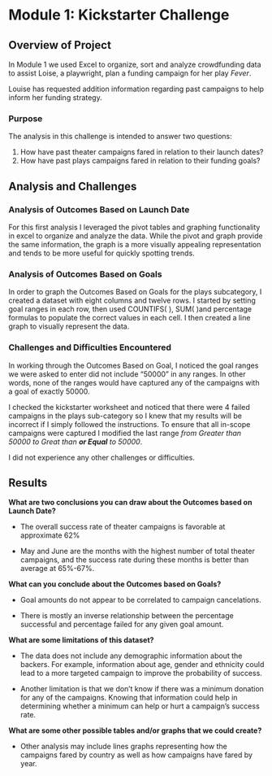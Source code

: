 # Module 1: Kickstarter Challenge
## Overview of Project

In Module 1 we used Excel to organize, sort and analyze crowdfunding data to assist Loise, a playwright, plan a funding campaign for her play *Fever*.

Louise has requested addition information regarding past campaigns to help inform her funding strategy.

### Purpose
The analysis in this challenge is intended to answer two questions:
1.	How have past theater campaigns fared in relation to their launch dates?
2.	How have past plays campaigns fared in relation to their funding goals?

## Analysis and Challenges

### Analysis of Outcomes Based on Launch Date
For this first analysis I leveraged the pivot tables and graphing functionality in excel to organize and analyze the data.  While the pivot and graph provide the same information, the graph is a more visually appealing representation and tends to be more useful for quickly spotting trends.

### Analysis of Outcomes Based on Goals

In order to graph the Outcomes Based on Goals for the plays subcategory, I created a dataset with eight columns and twelve rows.  I started by setting goal ranges in each row, then used COUNTIFS( ), SUM( )and percentage formulas to populate the correct values in each cell.  I then created a line graph to visually represent the data.

### Challenges and Difficulties Encountered
In working through the Outcomes Based on Goal, I noticed the goal ranges we were asked to enter did not include “50000” in any ranges.  In other words, none of the ranges would have captured any of the campaigns with a goal of exactly 50000.  

I checked the kickstarter worksheet and noticed that there were 4 failed campaigns in the plays sub-category so I knew that my results will be incorrect if I simply followed the instructions.  To ensure that all in-scope campaigns were captured I modified the last range *from Greater than 50000 to Great than **or Equal** to 50000*.

I did not experience any other challenges or difficulties.  
## Results
**What are two conclusions you can draw about the Outcomes based on Launch Date?**

* The overall success rate of theater campaigns is favorable at approximate 62%

* May and June are the months with the highest number of total theater campaigns, and the success rate during these months is better than average at 65%-67%.

**What can you conclude about the Outcomes based on Goals?**

* Goal amounts do not appear to be correlated to campaign cancelations.

* There is mostly an inverse relationship between the percentage successful and percentage failed for any given goal amount.

**What are some limitations of this dataset?**

* The data does not include any demographic information about the backers.  For example, information about age, gender and ethnicity could lead to a more targeted campaign to improve the probability of success.

* Another limitation is that we don’t know if there was a minimum donation for any of the campaigns.  Knowing that information could help in determining whether a minimum can help or hurt a campaign’s success rate.

**What are some other possible tables and/or graphs that we could create?**

* Other analysis may include lines graphs representing how the campaigns fared by country as well as how campaigns have fared by year.

